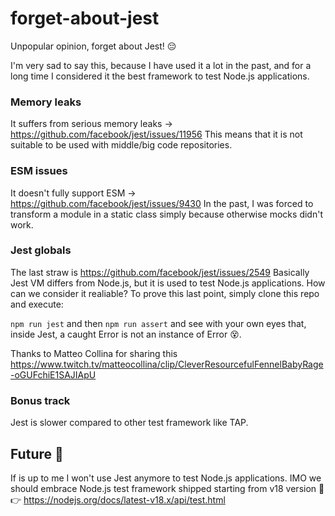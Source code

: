 # forget-about-jest

Unpopular opinion, forget about Jest! 😔

I'm very sad to say this, because I have used it a lot in the past, and for a long time I considered it the best framework to test Node.js applications.

### Memory leaks
It suffers from serious memory leaks -> https://github.com/facebook/jest/issues/11956
This means that it is not suitable to be used with middle/big code repositories.

### ESM issues
It doesn't fully support ESM -> https://github.com/facebook/jest/issues/9430
In the past, I was forced to transform a module in a static class simply because otherwise mocks didn't work.

### Jest globals
The last straw is https://github.com/facebook/jest/issues/2549
Basically Jest VM differs from Node.js, but it is used to test Node.js applications. How can we consider it realiable?
To prove this last point, simply clone this repo and execute:

`npm run jest`
and then
`npm run assert` and see with your own eyes that, inside Jest, a caught Error is not an instance of Error 😵.

Thanks to Matteo Collina for sharing this https://www.twitch.tv/matteocollina/clip/CleverResourcefulFennelBabyRage-oGUFchiE1SAJIApU

### Bonus track
Jest is slower compared to other test framework like TAP.

## Future 🤔

If is up to me I won't use Jest anymore to test Node.js applications. IMO we should embrace Node.js test framework shipped starting from v18 version 🚀
👉 https://nodejs.org/docs/latest-v18.x/api/test.html